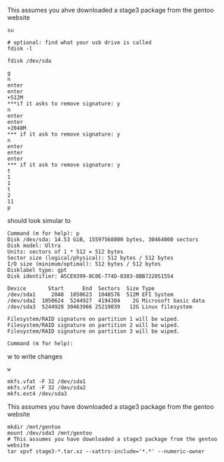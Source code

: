 This assumes you ahve downloaded a stage3 package from the gentoo website

```shell
su
```


```shell
# optional: find what your usb drive is called
fdisk -l
```

```shell
fdisk /dev/sda
```

```
g
n
enter
enter
+512M
***if it asks to remove signature: y
n
enter
enter
+2048M
*** if it ask to remove signature: y
n
enter
enter
enter
*** if it ask to remove signature: y
t
1
1
t
2
11
p
```

should look simular to
```
Command (m for help): p
Disk /dev/sda: 14.53 GiB, 15597568000 bytes, 30464000 sectors
Disk model: Ultra
Units: sectors of 1 * 512 = 512 bytes
Sector size (logical/physical): 512 bytes / 512 bytes
I/O size (minimum/optimal): 512 bytes / 512 bytes
Disklabel type: gpt
Disk identifier: A5CE9399-8C0E-774D-8303-8BB722051554

Device       Start      End  Sectors  Size Type
/dev/sda1     2048  1050623  1048576  512M EFI System
/dev/sda2  1050624  5244927  4194304    2G Microsoft basic data
/dev/sda3  5244928 30463966 25219039   12G Linux filesystem

Filesystem/RAID signature on partition 1 will be wiped.
Filesystem/RAID signature on partition 2 will be wiped.
Filesystem/RAID signature on partition 3 will be wiped.

Command (m for help):
```

w to write changes
```
w
```

```
mkfs.vfat -F 32 /dev/sda1
mkfs.vfat -F 32 /dev/sda2
mkfs.ext4 /dev/sda3
```

This assumes you have downloaded a stage3 package from the gentoo website
```
mkdir /mnt/gentoo
mount /dev/sda3 /mnt/gentoo
# This assumes you have downloaded a stage3 package from the gentoo website
tar xpvf stage3-*.tar.xz --xattrs-include='*.*' --numeric-owner



